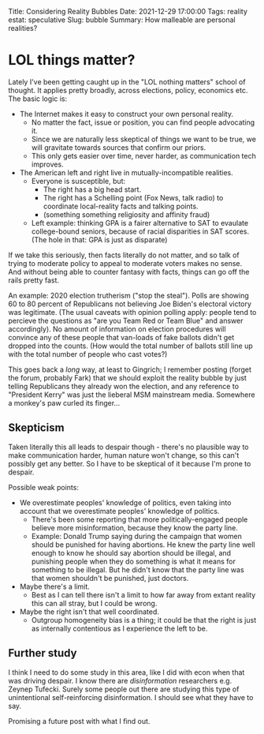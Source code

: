 Title: Considering Reality Bubbles
Date: 2021-12-29 17:00:00
Tags: reality
estat: speculative
Slug: bubble
Summary: How malleable are personal realities?

# LOL things matter?

Lately I've been getting caught up in the "LOL nothing matters" school of
thought. It applies pretty broadly, across elections, policy, economics etc.
The basic logic is:

* The Internet makes it easy to construct your own personal reality.
    * No matter the fact, issue or position, you can find people advocating it.
    * Since we are naturally less skeptical of things we want to be true,
    we will gravitate towards sources that confirm our priors.
    * This only gets easier over time, never harder, as communication tech
    improves.
* The American left and right live in mutually-incompatible realities.
    * Everyone is susceptible, but:
        * The right has a big head start.
        * The right has a Schelling point (Fox News, talk radio) to coordinate
      local-reality facts and talking points.
        * (something something religiosity and affinity fraud)
    * Left example: thinking GPA is a fairer alternative to SAT to evaulate
    college-bound seniors, because of racial disparities in SAT scores.
    (The hole in that: GPA is just as disparate)

If we take this seriously, then facts literally do not matter, and so talk of
trying to moderate policy to appeal to moderate voters makes no sense. And
without being able to counter fantasy with facts, things can go off the rails
pretty fast.

An example: 2020 election trutherism ("stop the steal"). Polls are showing
60 to 80 percent of Republicans not believing Joe Biden's electoral victory
was legitimate. (The usual caveats with opinion polling apply: people tend
to percieve the questions as "are you Team Red or Team Blue" and answer
accordingly). No amount of information on election procedures will convince
any of these people that van-loads of fake ballots didn't get dropped into
the counts. (How would the total number of ballots still line up with the total
number of people who cast votes?)

This goes back a *long* way, at least to Gingrich; I remember posting (forget
the forum, probably Fark) that we should exploit the reality bubble by just
telling Republicans they already won the election, and any reference to
"President Kerry" was just the lieberal MSM mainstream media. Somewhere a
monkey's paw curled its finger...

## Skepticism

Taken literally this all leads to despair though - there's no plausible way
to make communication harder, human nature won't change, so this can't
possibly get any better. So I have to be skeptical of it because I'm prone
to despair.

Possible weak points:

* We overestimate peoples' knowledge of politics, even taking into account that
  we overestimate peoples' knowledge of politics.
    * There's been some reporting that more politically-engaged people believe
  more misinformation, because they know the party line.
    * Example: Donald Trump saying during the campaign that women should be
  punished for having abortions. He knew the party line well enough to know
  he should say abortion should be illegal, and punishing people when they
  do something is what it means for something to be illegal. But he didn't
  know that the party line was that women shouldn't be punished, just doctors.
* Maybe there's a limit.
    * Best as I can tell there isn't a limit to how far away from extant reality
  this can all stray, but I could be wrong.
* Maybe the right isn't that well coordinated.
    * Outgroup homogeneity bias is a thing; it could be that the right is just as
  internally contentious as I experience the left to be.

## Further study

I think I need to do some study in this area, like I did with econ when that
was driving despair. I know there are _disinformation_ researchers e.g.
Zeynep Tufecki. Surely some people out there are studying this type of
unintentional self-reinforcing disinformation. I should see what they have to
say.

Promising a future post with what I find out.
